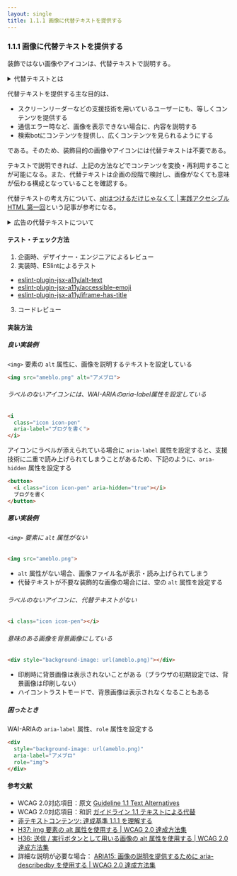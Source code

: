 ```yaml
---
layout: single
title: 1.1.1 画像に代替テキストを提供する
---
```


### 1.1.1 画像に代替テキストを提供する

装飾ではない画像やアイコンは、代替テキストで説明する。

<details>
  <summary>代替テキストとは</summary>
  代替テキストとは、Webサイト内に含まれている画像や動画が何らかの原因で表示されなかったときや、スクリーンリーダーを使用するときに、画像の代わりに表示する文字・文章を指す。
</details>

代替テキストを提供する主な目的は、

- スクリーンリーダーなどの支援技術を用いているユーザーにも、等しくコンテンツを提供する
- 通信エラー時など、画像を表示できない場合に、内容を説明する
- 検索botにコンテンツを提供し、広くコンテンツを見られるようにする

である。そのため、装飾目的の画像やアイコンには代替テキストは不要である。

テキストで説明できれば、上記の方法などでコンテンツを変換・再利用することが可能になる。また、代替テキストは企画の段階で検討し、画像がなくても意味が伝わる構成となっていることを確認する。

代替テキストの考え方について、[altはつけるだけじゃなくて | 実践アクセシブルHTML 第一回](http://yuugop.com/articles/practicalaccessiblehtml/pah01.html)という記事が参考になる。

<details>
  <summary>広告の代替テキストについて</summary>
  既存の広告システムの場合、代替テキストを設定するために必要なテキストの入力欄が設けられていないことがある。システムの改修が望ましいが、改修・運用コストを考えると現実的でないことも多い。

  また、画像のみの広告の場合に代替テキストが画面に表示される状況（ネットワークエラー時、画像非表示時など）では、クライアントの意図しない見た目となる。広告画像の代わりに代替テキストの「[AD] クライアント名」と表示されてしまうことが契約上問題になることがある。

  そういった場合、最低限操作に支障を与えないことを目的とし、「広告であること」を伝えることが望ましい。具体的には、代替テキストに「AD」「PR」と設定するなどが考えられる。
</details>

#### テスト・チェック方法

1. 企画時、デザイナー・エンジニアによるレビュー
2. 実装時、ESlintによるテスト
  - [eslint-plugin-jsx-a11y/alt-text](https://github.com/evcohen/eslint-plugin-jsx-a11y/blob/master/docs/rules/alt-text.md)
  - [eslint-plugin-jsx-a11y/accessible-emoji](https://github.com/evcohen/eslint-plugin-jsx-a11y/blob/master/docs/rules/accessible-emoji.md)
  - [eslint-plugin-jsx-a11y/iframe-has-title](https://github.com/evcohen/eslint-plugin-jsx-a11y/blob/master/docs/rules/iframe-has-title.md)
3. コードレビュー

#### 実装方法

##### 良い実装例

`<img>` 要素の `alt` 属性に、画像を説明するテキストを設定している

```html
<img src="ameblo.png" alt="アメブロ">
```

###### ラベルのないアイコンには、WAI-ARIAのaria-label属性を設定している

```html
<i 
  class="icon icon-pen" 
  aria-label="ブログを書く">
</i>
```

アイコンにラベルが添えられている場合に `aria-label` 属性を設定すると、支援技術に二重で読み上げられてしまうことがあるため、下記のように、`aria-hidden` 属性を設定する

```html
<button>
  <i class="icon icon-pen" aria-hidden="true"></i>
  ブログを書く
</button>
```

##### 悪い実装例

###### `<img>` 要素に `alt` 属性がない

```html
<img src="ameblo.png">
```

- `alt` 属性がない場合、画像ファイル名が表示・読み上げられてしまう
- 代替テキストが不要な装飾的な画像の場合には、空の `alt` 属性を設定する

###### ラベルのないアイコンに、代替テキストがない

```html
<i class="icon icon-pen"></i>
```

###### 意味のある画像を背景画像にしている

```html
<div style="background-image: url(ameblo.png)"></div>
```

- 印刷時に背景画像は表示されないことがある（ブラウザの初期設定では、背景画像は印刷しない）
- ハイコントラストモードで、背景画像は表示されなくなることもある

##### 困ったとき

WAI-ARIAの `aria-label` 属性、`role` 属性を設定する

```html
<div 
  style="background-image: url(ameblo.png)" 
  aria-label="アメブロ" 
  role="img">
</div>
```

#### 参考文献

- WCAG 2.0対応項目：原文 [Guideline 1.1 Text Alternatives](https://www.w3.org/TR/2008/REC-WCAG20-20081211/#text-equiv)
- WCAG 2.0対応項目：和訳 [ガイドライン 1.1 テキストによる代替](http://waic.jp/docs/WCAG20/Overview.html#text-equiv)
- [非テキストコンテンツ: 達成基準 1.1.1 を理解する](http://waic.jp/docs/UNDERSTANDING-WCAG20/text-equiv-all.html)
- [H37: img 要素の alt 属性を使用する | WCAG 2.0 達成方法集](http://waic.jp/docs/WCAG-TECHS/H37)
- [H36: 送信 / 実行ボタンとして用いる画像の alt 属性を使用する | WCAG 2.0 達成方法集](http://waic.jp/docs/WCAG-TECHS/H36.html)
- 詳細な説明が必要な場合： [ARIA15: 画像の説明を提供するために aria-describedby を使用する | WCAG 2.0 達成方法集](http://waic.jp/docs/WCAG-TECHS/ARIA15)
